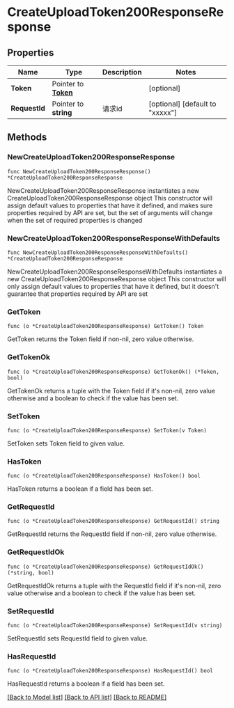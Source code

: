 # CreateUploadToken200ResponseResponse

## Properties

Name | Type | Description | Notes
------------ | ------------- | ------------- | -------------
**Token** | Pointer to [**Token**](Token.md) |  | [optional] 
**RequestId** | Pointer to **string** | 请求id | [optional] [default to "xxxxx"]

## Methods

### NewCreateUploadToken200ResponseResponse

`func NewCreateUploadToken200ResponseResponse() *CreateUploadToken200ResponseResponse`

NewCreateUploadToken200ResponseResponse instantiates a new CreateUploadToken200ResponseResponse object
This constructor will assign default values to properties that have it defined,
and makes sure properties required by API are set, but the set of arguments
will change when the set of required properties is changed

### NewCreateUploadToken200ResponseResponseWithDefaults

`func NewCreateUploadToken200ResponseResponseWithDefaults() *CreateUploadToken200ResponseResponse`

NewCreateUploadToken200ResponseResponseWithDefaults instantiates a new CreateUploadToken200ResponseResponse object
This constructor will only assign default values to properties that have it defined,
but it doesn't guarantee that properties required by API are set

### GetToken

`func (o *CreateUploadToken200ResponseResponse) GetToken() Token`

GetToken returns the Token field if non-nil, zero value otherwise.

### GetTokenOk

`func (o *CreateUploadToken200ResponseResponse) GetTokenOk() (*Token, bool)`

GetTokenOk returns a tuple with the Token field if it's non-nil, zero value otherwise
and a boolean to check if the value has been set.

### SetToken

`func (o *CreateUploadToken200ResponseResponse) SetToken(v Token)`

SetToken sets Token field to given value.

### HasToken

`func (o *CreateUploadToken200ResponseResponse) HasToken() bool`

HasToken returns a boolean if a field has been set.

### GetRequestId

`func (o *CreateUploadToken200ResponseResponse) GetRequestId() string`

GetRequestId returns the RequestId field if non-nil, zero value otherwise.

### GetRequestIdOk

`func (o *CreateUploadToken200ResponseResponse) GetRequestIdOk() (*string, bool)`

GetRequestIdOk returns a tuple with the RequestId field if it's non-nil, zero value otherwise
and a boolean to check if the value has been set.

### SetRequestId

`func (o *CreateUploadToken200ResponseResponse) SetRequestId(v string)`

SetRequestId sets RequestId field to given value.

### HasRequestId

`func (o *CreateUploadToken200ResponseResponse) HasRequestId() bool`

HasRequestId returns a boolean if a field has been set.


[[Back to Model list]](../README.md#documentation-for-models) [[Back to API list]](../README.md#documentation-for-api-endpoints) [[Back to README]](../README.md)


